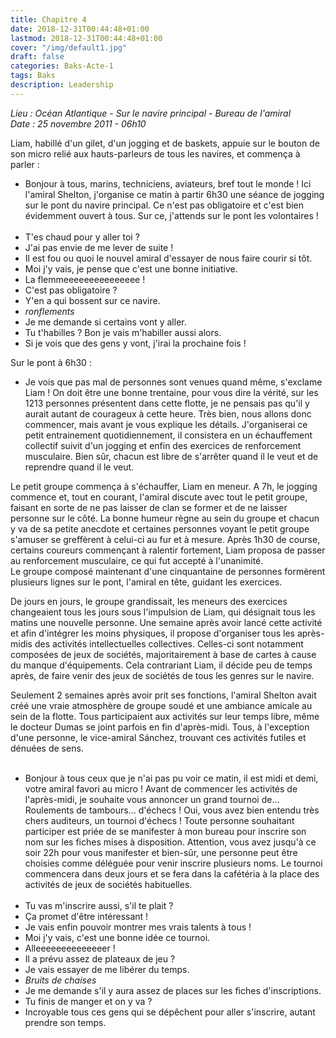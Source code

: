 ```yaml
---
title: Chapitre 4
date: 2018-12-31T00:44:48+01:00
lastmod: 2018-12-31T00:44:48+01:00
cover: "/img/default1.jpg"
draft: false
categories: Baks-Acte-1
tags: Baks
description: Leadership
---
```

_Lieu : Océan Atlantique - Sur le navire principal - Bureau de l'amiral  
Date : 25 novembre 2011 - 06h10_

Liam, habillé d'un gilet, d'un jogging et de baskets, appuie sur le bouton de son micro relié aux hauts-parleurs de tous les navires, et commença à parler :  
- Bonjour à tous, marins, techniciens, aviateurs, bref tout le monde ! Ici l'amiral Shelton, j'organise ce matin à partir 6h30 une séance de jogging sur le pont du navire principal. Ce n'est pas obligatoire et c'est bien évidemment ouvert à tous. Sur ce, j'attends sur le pont les volontaires !  
     
- T'es chaud pour y aller toi ?  
- J'ai pas envie de me lever de suite !  
- Il est fou ou quoi le nouvel amiral d'essayer de nous faire courir si tôt.  
- Moi j'y vais, je pense que c'est une bonne initiative.  
- La flemmeeeeeeeeeeeeeee !  
- C'est pas obligatoire ?  
- Y'en a qui bossent sur ce navire.  
- *ronflements*  
- Je me demande si certains vont y aller.  
- Tu t'habilles ? Bon je vais m'habiller aussi alors.  
- Si je vois que des gens y vont, j'irai la prochaine fois !  

Sur le pont à 6h30 :  
- Je vois que pas mal de personnes sont venues quand même, s'exclame Liam ! On doit être une bonne trentaine, pour vous dire la vérité, sur les 1213 personnes présentent dans cette flotte, je ne pensais pas qu'il y aurait autant de courageux à cette heure. Très bien, nous allons donc commencer, mais avant je vous explique les détails. J'organiserai ce petit entrainement quotidiennement, il consistera en un échauffement collectif suivit d'un jogging et enfin des exercices de renforcement musculaire. Bien sûr, chacun est libre de s'arrêter quand il le veut et de reprendre quand il le veut.  

Le petit groupe commença à s'échauffer, Liam en meneur. A 7h, le jogging commence et, tout en courant, l'amiral discute avec tout le petit groupe, faisant en sorte de ne pas laisser de clan se former et de ne laisser personne sur le côté. La bonne humeur règne au sein du groupe et chacun y va de sa petite anecdote et certaines personnes voyant le petit groupe s'amuser se greffèrent à celui-ci au fur et à mesure. Après 1h30 de course, certains coureurs commençant à ralentir fortement, Liam proposa de passer au renforcement musculaire, ce qui fut accepté à l'unanimité.  
Le groupe composé maintenant d'une cinquantaine de personnes formèrent plusieurs lignes sur le pont, l'amiral en tête, guidant les exercices.  

De jours en jours, le groupe grandissait, les meneurs des exercices changeaient tous les jours sous l'impulsion de Liam, qui désignait tous les matins une nouvelle personne. Une semaine après avoir lancé cette activité et afin d'intégrer les moins physiques, il propose d'organiser tous les après-midis des activités intellectuelles collectives. Celles-ci sont notamment composées de jeux de sociétés, majoritairement à base de cartes à cause du manque d'équipements. Cela contrariant Liam, il décide peu de temps après, de faire venir des jeux de sociétés de tous les genres sur le navire.  

Seulement 2 semaines après avoir prit ses fonctions, l'amiral Shelton avait créé une vraie atmosphère de groupe soudé et une ambiance amicale au sein de la flotte. Tous participaient aux activités sur leur temps libre, même le docteur Dumas se joint parfois en fin d'après-midi. Tous, à l'exception d'une personne, le vice-amiral Sánchez, trouvant ces activités futiles et dénuées de sens.  
   
- Bonjour à tous ceux que je n'ai pas pu voir ce matin, il est midi et demi, votre amiral favori au micro ! Avant de commencer les activités de l'après-midi, je souhaite vous annoncer un grand tournoi de... Roulements de tambours... d'échecs ! Oui, vous avez bien entendu très chers auditeurs, un tournoi d'échecs ! Toute personne souhaitant participer est priée de se manifester à mon bureau pour inscrire son nom sur les fiches mises à disposition. Attention, vous avez jusqu'à ce soir 22h pour vous manifester et bien-sûr, une personne peut être choisies comme déléguée pour venir inscrire plusieurs noms. Le tournoi commencera dans deux jours et se fera dans la cafétéria à la place des activités de jeux de sociétés habituelles.  
   
- Tu vas m'inscrire aussi, s'il te plait ?  
- Ça promet d'être intéressant !  
- Je vais enfin pouvoir montrer mes vrais talents à tous !  
- Moi j'y vais, c'est une bonne idée ce tournoi.  
- Alleeeeeeeeeeeeeer !  
- Il a prévu assez de plateaux de jeu ?  
- Je vais essayer de me libérer du temps.  
- *Bruits de chaises*  
- Je me demande s'il y aura assez de places sur les fiches d'inscriptions.  
- Tu finis de manger et on y va ?  
- Incroyable tous ces gens qui se dépêchent pour aller s'inscrire, autant prendre son temps.  